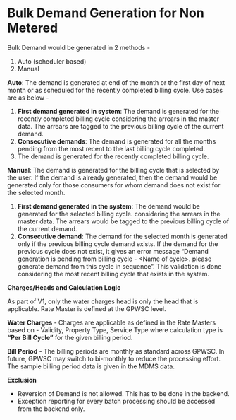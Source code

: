 # Bulk Demand Generation for Non Metered

Bulk Demand would be generated in 2 methods -

1. Auto \(scheduler based\)
2. Manual

**Auto**: The demand is generated at end of the month or the first day of next month or as scheduled for the recently completed billing cycle. Use cases are as below -

1. **First demand generated in system**: The demand is generated for the recently completed billing cycle considering the arrears in the master data. The arrears are tagged to the previous billing cycle of the current demand.
2. **Consecutive demands**: The demand is generated for all the months pending from the most recent to the last billing cycle completed.
3. The demand is generated for the recently completed billing cycle.

**Manual**: The demand is generated for the billing cycle that is selected by the user. If the demand is already generated, then the demand would be generated only for those consumers for whom demand does not exist for the selected month.

1. **First demand generated in the system**: The demand would be generated for the selected billing cycle. considering the arrears in the master data. The arrears would be tagged to the previous billing cycle of the current demand.
2. **Consecutive demand**: The demand for the selected month is generated only if the previous billing cycle demand exists. If the demand for the previous cycle does not exist, it gives an error message “Demand generation is pending from billing cycle - &lt;Name of cycle&gt;. please generate demand from this cycle in sequence”. This validation is done considering the most recent billing cycle that exists in the system.

**Charges/Heads and Calculation Logic**

As part of V1, only the water charges head is only the head that is applicable. Rate Master is defined at the GPWSC level.

**Water Charges** - Charges are applicable as defined in the Rate Masters based on - Validity, Property Type, Service Type where calculation type is **“Per Bill Cycle”** for the given billing period.

**Bill Period** - The billing periods are monthly as standard across GPWSC. In future, GPWSC may switch to bi-monthly to reduce the processing effort. The sample billing period data is given in the MDMS data.

**Exclusion**

* Reversion of Demand is not allowed. This has to be done in the backend.
* Exception reporting for every batch processing should be accessed from the backend only.

